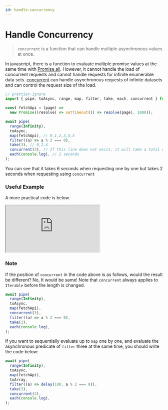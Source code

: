 ```yaml
---
id: handle-concurrency
---
```


# Handle Concurrency

> `concurrent` is a function that can handle multiple asynchronous values at once.

In javascript, there is a function to evaluate multiple promise values at the same time with [Promise.all](https://developer.mozilla.org/en-US/docs/Web/JavaScript/Reference/Global_Objects/Promise/all).
However, it cannot handle the load of concurrent requests and cannot handle requests for infinite enumerable data sets.
[concurrent](https://fxts.dev/docs/concurrent) can handle asynchronous requests of infinite datasets and can control the request size of the load.

```ts
// prettier-ignore
import { pipe, toAsync, range, map, filter, take, each, concurrent } from "@fxts/core";

const fetchApi = (page) =>
  new Promise((resolve) => setTimeout(() => resolve(page), 1000));

await pipe(
  range(Infinity),
  toAsync,
  map(fetchApi), // 0,1,2,3,4,5
  filter((a) => a % 2 === 0),
  take(3), // 0,2,4
  concurrent(3), // If this line does not exist, it will take a total of 6 seconds.
  each(console.log), // 2 seconds
);
```

You can see that it takes 6 seconds when requesting one by one but takes 2 seconds when requesting using `concurrent`

### Useful Example

A more practical code is below.

<iframe src="https://codesandbox.io/embed/fxts-concurrent-useful-0frg2?fontsize=14&hidenavigation=1&theme=dark"
     style={{height:800, width:"100%", border:0, borderRadius:4,overflow:"hidden"}}
     title="fxts-concurrent-useful"
     allow="accelerometer; ambient-light-sensor; camera; encrypted-media; geolocation; gyroscope; hid; microphone; midi; payment; usb; vr; xr-spatial-tracking"
     sandbox="allow-forms allow-modals allow-popups allow-presentation allow-same-origin allow-scripts"
></iframe>

### Note

If the position of `concurrent` in the code above is as follows, would the result be different?
No, It would be same! Note that `concurrent` always applies to `Iterable` before the length is changed.

```ts
await pipe(
  range(Infinity),
  toAsync,
  map(fetchApi),
  concurrent(3),
  filter((a) => a % 2 === 0),
  take(3),
  each(console.log),
);
```

If you want to sequentially evaluate up to `map` one by one,
and evaluate the asynchronous predicate of `filter` three at the same time, you should write the code below:

```ts
await pipe(
  range(Infinity),
  toAsync,
  map(fetchApi),
  toArray,
  filter((a) => delay(100, a % 2 === 0)),
  take(3),
  concurrent(3),
  each(console.log),
);
```
